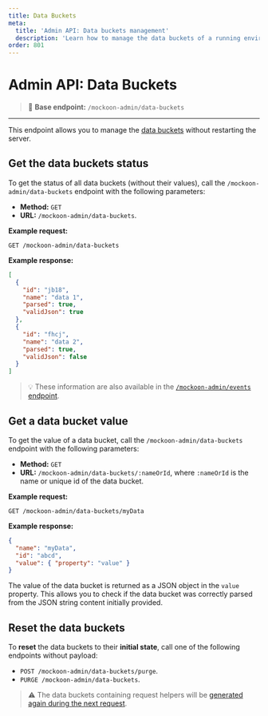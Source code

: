 ```yaml
---
title: Data Buckets
meta:
  title: 'Admin API: Data buckets management'
  description: 'Learn how to manage the data buckets of a running environment using the admin API: retrieve their values and reset them to their initial state'
order: 801
---
```


# Admin API: Data Buckets

> 🔌 **Base endpoint:** `/mockoon-admin/data-buckets`

---

This endpoint allows you to manage the [data buckets](docs:data-buckets/overview) without restarting the server.

## Get the data buckets status

To get the status of all data buckets (without their values), call the `/mockoon-admin/data-buckets` endpoint with the following parameters:

- **Method:** `GET`
- **URL:** `/mockoon-admin/data-buckets`.

**Example request:**

```http
GET /mockoon-admin/data-buckets
```

**Example response:**

```json
[
  {
    "id": "jb18",
    "name": "data 1",
    "parsed": true,
    "validJson": true
  },
  {
    "id": "fhcj",
    "name": "data 2",
    "parsed": true,
    "validJson": false
  }
]
```

> 💡 These information are also available in the [`/mockoon-admin/events` endpoint](docs:admin-api/events#data-buckets-processed-event).

## Get a data bucket value

To get the value of a data bucket, call the `/mockoon-admin/data-buckets` endpoint with the following parameters:

- **Method:** `GET`
- **URL:** `/mockoon-admin/data-buckets/:nameOrId`, where `:nameOrId` is the name or unique id of the data bucket.

**Example request:**

```http
GET /mockoon-admin/data-buckets/myData
```

**Example response:**

```json
{
  "name": "myData",
  "id": "abcd",
  "value": { "property": "value" }
}
```

The value of the data bucket is returned as a JSON object in the `value` property. This allows you to check if the data bucket was correctly parsed from the JSON string content initially provided.

## Reset the data buckets

To **reset** the data buckets to their **initial state**, call one of the following endpoints without payload:

- `POST /mockoon-admin/data-buckets/purge`.
- `PURGE /mockoon-admin/data-buckets`.

> ⚠️ The data buckets containing request helpers will be [generated again during the next request](docs:data-buckets/overview#data-buckets-generation).

